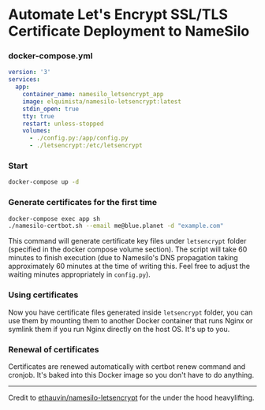 # Automate Let's Encrypt SSL/TLS Certificate Deployment to NameSilo

### docker-compose.yml
```yaml
version: '3'
services:
  app:
    container_name: namesilo_letsencrypt_app
    image: elquimista/namesilo-letsencrypt:latest
    stdin_open: true
    tty: true
    restart: unless-stopped
    volumes:
      - ./config.py:/app/config.py
      - ./letsencrypt:/etc/letsencrypt
```

### Start
```sh
docker-compose up -d
```

### Generate certificates for the first time
```sh
docker-compose exec app sh
./namesilo-certbot.sh --email me@blue.planet -d "example.com"
```
This command will generate certificate key files under `letsencrypt` folder (specified in the docker compose volume section). The script will take 60 minutes to finish execution (due to Namesilo's DNS propagation taking approximately 60 minutes at the time of writing this. Feel free to adjust the waiting minutes appropriately in `config.py`).

### Using certificates
Now you have certificate files generated inside `letsencrypt` folder, you can use them by mounting them to another Docker container that runs Nginx or symlink them if you run Nginx directly on the host OS. It's up to you.

### Renewal of certificates
Certificates are renewed automatically with certbot renew command and cronjob. It's baked into this Docker image so you don't have to do anything.

---

Credit to [ethauvin/namesilo-letsencrypt](https://github.com/ethauvin/namesilo-letsencrypt) for the under the hood heavylifting.
